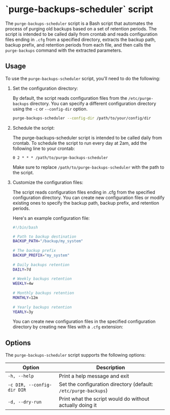 # \`purge-backups-scheduler\` script

The `purge-backups-scheduler` script is a Bash script that automates the process of purging old backups based on a set of retention periods. 
The script is intended to be called daily from crontab and reads configuration files ending in `.cfg` from a specified directory, extracts the backup path, backup prefix, and retention periods from each file, and then calls the `purge-backups` command with the extracted parameters.

## Usage

To use the `purge-backups-scheduler` script, you'll need to do the following:

1. Set the configuration directory:

   By default, the script reads configuration files from the `/etc/purge-backups` directory. 
   You can specify a different configuration directory using the `-c` or `--config-dir` option.

   ```bash
   purge-backups-scheduler --config-dir /path/to/your/config/dir

2. Schedule the script:

   The purge-backups-scheduler script is intended to be called daily from crontab. 
   To schedule the script to run every day at 2am, add the following line to your crontab:

       0 2 * * * /path/to/purge-backups-scheduler

   Make sure to replace `/path/to/purge-backups-scheduler` with the path to the script.

3. Customize the configuration files:

   The script reads configuration files ending in .cfg from the specified configuration directory. 
   You can create new configuration files or modify existing ones to specify the backup path, backup prefix, and retention periods.

   Here's an example configuration file:

   ```bash
   #!/bin/bash

   # Path to backup destination
   BACKUP_PATH="/backup/my_system"
    
   # The backup prefix
   BACKUP_PREFIX="my_system"
    
   # Daily backups retention
   DAILY=7d
    
   # Weekly backups retention
   WEEKLY=4w
    
   # Monthly backups retention
   MONTHLY=12m
    
   # Yearly backups retention
   YEARLY=3y
   ```
   You can create new configuration files in the specified configuration directory by creating new files with a `.cfg` extension:

## Options

The `purge-backups-scheduler` script supports the following options:

| Option                     | Description                                                     |
|----------------------------|-----------------------------------------------------------------|
| `-h, --help`               | Print a help message and exit                                   |
| `-c DIR, --config-dir DIR` | Set the configuration directory (default: `/etc/purge-backups`) |
| `-d, --dry-run`            | Print what the script would do without actually doing it        |
